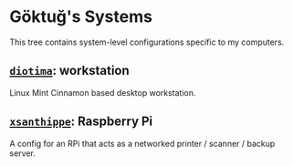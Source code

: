 # Göktuğ's Systems

This tree contains system-level configurations specific to my computers.

## [`diotima`](https://en.wikipedia.org/wiki/Diotima_of_Mantinea): workstation

Linux Mint Cinnamon based desktop workstation.

## [`xsanthippe`](https://en.wikipedia.org/wiki/Xanthippe): Raspberry Pi

A config for an RPi that acts as a networked printer / scanner /
backup server.
